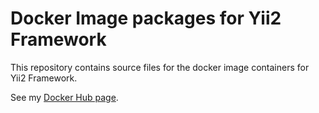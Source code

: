 Docker Image packages for Yii2 Framework 
===

This repository contains source files for the docker image containers for Yii2 Framework.

See my [Docker Hub page](https://hub.docker.com/u/voskobovich).
